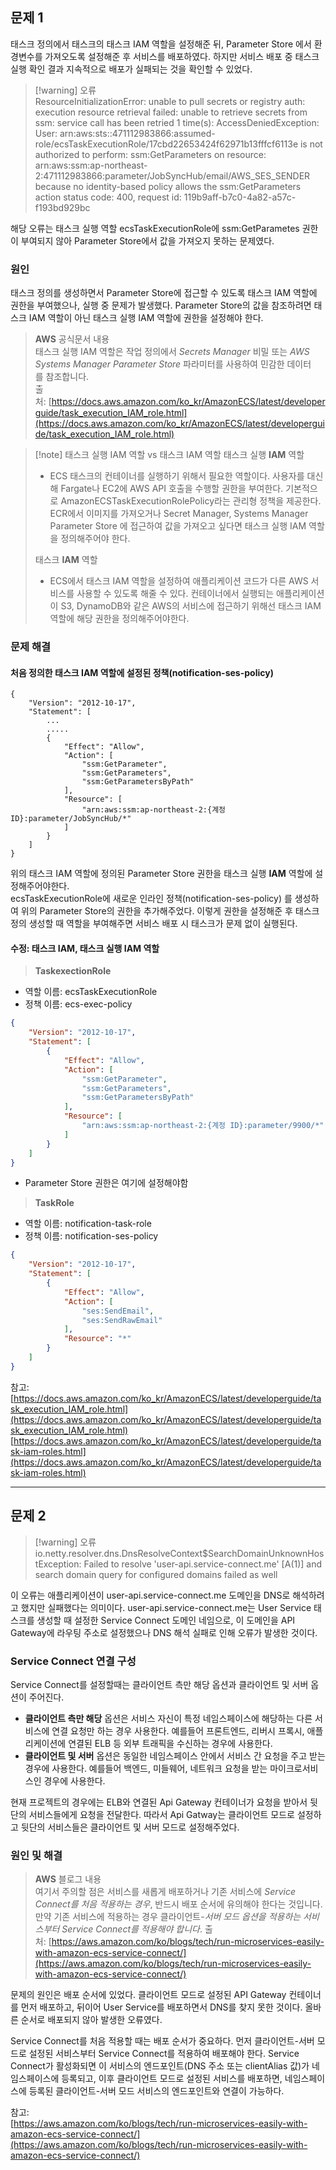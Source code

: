 ## 문제 1

태스크 정의에서 태스크의 태스크 IAM 역할을 설정해준 뒤, Parameter Store 에서 환경변수를 가져오도록 설정해준 후 서비스를 배포하였다. 하지만 서비스 배포 중 태스크 실행 확인 결과 지속적으로 배포가 실패되는 것을 확인할 수 있었다.

> [!warning] 오류  
> ResourceInitializationError: unable to pull secrets or registry auth: execution resource retrieval failed: unable to retrieve secrets from ssm: service call has been retried 1 time(s): AccessDeniedException: User: arn:aws:sts::471112983866:assumed-role/ecsTaskExecutionRole/17cbd22653424f62971b13fffcf6113e is not authorized to perform: ssm:GetParameters on resource: arn:aws:ssm:ap-northeast-2:471112983866:parameter/JobSyncHub/email/AWS_SES_SENDER because no identity-based policy allows the ssm:GetParameters action status code: 400, request id: 119b9aff-b7c0-4a82-a57c-f193bd929bc

해당 오류는 태스크 실행 역할 ecsTaskExecutionRole에 ssm:GetParametes 권한이 부여되지 않아 Parameter Store에서 값을 가져오지 못하는 문제였다.

### 원인

태스크 정의를 생성하면서 Parameter Store에 접근할 수 있도록 태스크 IAM 역할에 권한을 부여했으나, 실행 중 문제가 발생했다. Parameter Store의 값을 참조하려면 태스크 IAM 역할이 아닌 태스크 실행 IAM 역할에 권한을 설정해야 한다.

> **AWS** 공식문서 내용  
> 태스크 실행 IAM 역할은 작업 정의에서 _Secrets Manager_ 비밀 또는 _AWS Systems Manager Parameter Store_ 파라미터를 사용하여 민감한 데이터를 참조합니다.  
> 출처: [https://docs.aws.amazon.com/ko_kr/AmazonECS/latest/developerguide/task_execution_IAM_role.html](https://docs.aws.amazon.com/ko_kr/AmazonECS/latest/developerguide/task_execution_IAM_role.html)

> [!note] 태스크 실행 IAM 역할 vs 태스크 IAM 역할
> 태스크 실행 **IAM** 역할
> - ECS 태스크의 컨테이너를 실행하기 위해서 필요한 역할이다. 사용자를 대신해 Fargate나 EC2에 AWS API 호출을 수행할 권한을 부여한다. 기본적으로 AmazonECSTaskExecutionRolePolicy라는 관리형 정책을 제공한다. ECR에서 이미지를 가져오거나 Secret Manager, Systems Manager Parameter Store 에 접근하여 값을 가져오고 싶다면 태스크 실행 IAM 역할을 정의해주어야 한다.
> 
> 태스크 **IAM** 역할
> - ECS에서 태스크 IAM 역할을 설정하여 애플리케이션 코드가 다른 AWS 서비스를 사용할 수 있도록 해줄 수 있다. 컨테이너에서 실행되는 애플리케이션이 S3, DynamoDB와 같은 AWS의 서비스에 접근하기 위해선 태스크 IAM 역할에 해당 권한을 정의해주어야한다.

### 문제 해결

#### 처음 정의한 태스크 IAM 역할에 설정된 정책(notification-ses-policy)

```
{
	"Version": "2012-10-17",
	"Statement": [
		...
		.....
		{
			"Effect": "Allow",
			"Action": [
				"ssm:GetParameter",
				"ssm:GetParameters",
				"ssm:GetParametersByPath"
			],
			"Resource": [
				"arn:aws:ssm:ap-northeast-2:{계정 ID}:parameter/JobSyncHub/*"
			]
		}
	]
}
```

위의 태스크 IAM 역할에 정의된 Parameter Store 권한을 태스크 실행 **IAM** 역할에 설정해주어야한다.   
ecsTaskExecutionRole에 새로운 인라인 정책(notification-ses-policy) 를 생성하여 위의 Parameter Store의 권한을 추가해주었다. 이렇게 권한을 설정해준 후 태스크 정의 생성할 때 역할을 부여해주면 서비스 배포 시 태스크가 문제 없이 실행된다.

#### 수정: 태스크 IAM, 태스크 실행 IAM 역할

> **TaskexectionRole**
- 역할 이름: ecsTaskExecutionRole
- 정책 이름: ecs-exec-policy
```json
{
	"Version": "2012-10-17",
	"Statement": [
		{
			"Effect": "Allow",
			"Action": [
				"ssm:GetParameter",
				"ssm:GetParameters",
				"ssm:GetParametersByPath"
			],
			"Resource": [
				"arn:aws:ssm:ap-northeast-2:{계정 ID}:parameter/9900/*"
			]
		}
	]
}
```
- Parameter Store 권한은 여기에 설정해야함

> **TaskRole**
- 역할 이름: notification-task-role
- 정책 이름: notification-ses-policy
```json
{
	"Version": "2012-10-17",
	"Statement": [
		{
			"Effect": "Allow",
			"Action": [
				"ses:SendEmail",
				"ses:SendRawEmail"
			],
			"Resource": "*"
		}
	]
}
```

참고:[https://docs.aws.amazon.com/ko_kr/AmazonECS/latest/developerguide/task_execution_IAM_role.html](https://docs.aws.amazon.com/ko_kr/AmazonECS/latest/developerguide/task_execution_IAM_role.html)  
[https://docs.aws.amazon.com/ko_kr/AmazonECS/latest/developerguide/task-iam-roles.html](https://docs.aws.amazon.com/ko_kr/AmazonECS/latest/developerguide/task-iam-roles.html)

---

## 문제 2

> [!warning] 오류
> io.netty.resolver.dns.DnsResolveContext$SearchDomainUnknownHostException: Failed to resolve 'user-api.service-connect.me' [A(1)] and search domain query for configured domains failed as well

이 오류는 애플리케이션이 user-api.service-connect.me 도메인을 DNS로 해석하려고 했지만 실패했다는 의미이다. user-api.service-connect.me는 User Service 태스크를 생성할 때 설정한 Service Connect 도메인 네임으로, 이 도메인을 API Gateway에 라우팅 주소로 설정했으나 DNS 해석 실패로 인해 오류가 발생한 것이다.

### Service Connect 연결 구성

Service Connect를 설정할때는 클라이언트 측만 해당 옵션과 클라이언트 및 서버 옵션이 주어진다. 

- **클라이언트 측만 해당** 옵션은 서비스 자신이 특정 네임스페이스에 해당하는 다른 서비스에 연결 요청만 하는 경우 사용한다. 예를들어 프론트엔드, 리버시 프록시, 애플리케이션에 연결된 ELB 등 외부 트래픽을 수신하는 경우에 사용한다.
- **클라이언트 및 서버** 옵션은 동일한 네임스페이스 안에서 서비스 간 요청을 주고 받는 경우에 사용한다. 예를들어 백엔드, 미들웨어, 네트워크 요청을 받는 마이크로서비스인 경우에 사용한다.

현재 프로젝트의 경우에는 ELB와 연결된 Api Gateway 컨테이너가 요청을 받아서 뒷단의 서비스들에게 요청을 전달한다. 따라서 Api Gatway는 클라이언트 모드로 설정하고 뒷단의 서비스들은 클라이언트 및 서버 모드로 설정해주었다.

### 원인 및 해결

> **AWS** 블로그 내용  
> 여기서 주의할 점은 서비스를 새롭게 배포하거나 기존 서비스에 _Service Connect를 처음 적용하는 경우_, 반드시 배포 순서에 유의해야 한다는 것입니다. 만약 기존 서비스에 적용하는 경우 클라이언트-_서버 모드 옵션을 적용하는 서비스부터 Service Connect를 적용해야 합니다_.
> 출처: [https://aws.amazon.com/ko/blogs/tech/run-microservices-easily-with-amazon-ecs-service-connect/](https://aws.amazon.com/ko/blogs/tech/run-microservices-easily-with-amazon-ecs-service-connect/)

문제의 원인은 배포 순서에 있었다. 클라이언트 모드로 설정된 API Gateway 컨테이너를 먼저 배포하고, 뒤이어 User Service를 배포하면서 DNS를 찾지 못한 것이다. 올바른 순서로 배포되지 않아 발생한 오류였다.

Service Connect를 처음 적용할 때는 배포 순서가 중요하다. 먼저 클라이언트-서버 모드로 설정된 서비스부터 Service Connect를 적용하여 배포해야 한다. Service Connect가 활성화되면 이 서비스의 엔드포인트(DNS 주소 또는 clientAlias 값)가 네임스페이스에 등록되고, 이후 클라이언트 모드로 설정된 서비스를 배포하면, 네임스페이스에 등록된 클라이언트-서버 모드 서비스의 엔드포인트와 연결이 가능하다. 

참고:  
[https://aws.amazon.com/ko/blogs/tech/run-microservices-easily-with-amazon-ecs-service-connect/](https://aws.amazon.com/ko/blogs/tech/run-microservices-easily-with-amazon-ecs-service-connect/)